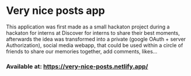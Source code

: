 # Very nice posts app
This application was first made as a small hackaton project during a hackaton for interns at Discover for interns to share their best moments, afterwards the idea was transformed into a private (google OAuth + server Authorization), social media webapp, that could be used within a circle of friends to share our memories together, add comments, likes...
### Available at: https://very-nice-posts.netlify.app/
